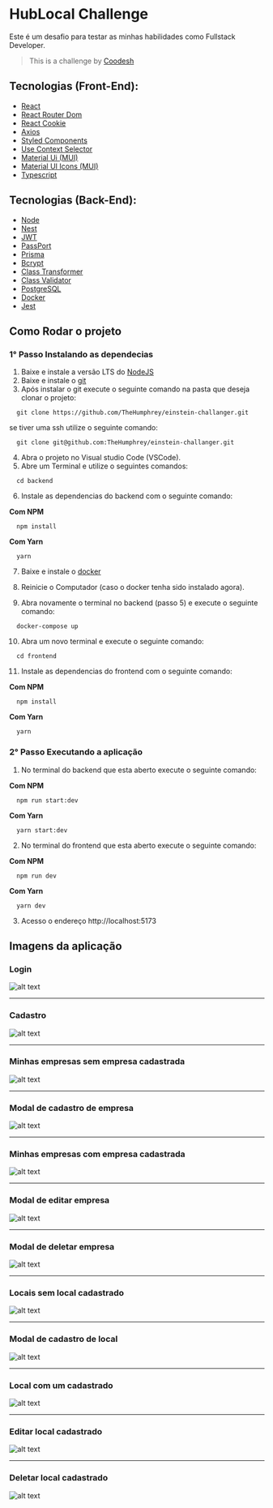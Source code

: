 # HubLocal Challenge

Este é um desafio para testar as minhas habilidades como Fullstack Developer.

> This is a challenge by [Coodesh](https://coodesh.com/)

## Tecnologias (Front-End):

- [React](https://pt-br.reactjs.org/)
- [React Router Dom](https://reactrouter.com/en/main)
- [React Cookie](https://www.npmjs.com/package/react-cookie)
- [Axios](https://axios-http.com/ptbr/docs/intro)
- [Styled Components](https://styled-components.com/)
- [Use Context Selector](https://github.com/dai-shi/use-context-selector)
- [Material Ui (MUI)](https://mui.com/)
- [Material UI Icons (MUI)](https://mui.com/material-ui/material-icons/)
- [Typescript](https://www.typescriptlang.org/)

## Tecnologias (Back-End):

- [Node](https://nodejs.org/en/)
- [Nest](https://nestjs.com/)
- [JWT](https://jwt.io/)
- [PassPort](https://www.npmjs.com/package/passport)
- [Prisma](https://www.prisma.io/)
- [Bcrypt](https://www.npmjs.com/package/bcrypt)
- [Class Transformer](https://github.com/typestack/class-transformer)
- [Class Validator](https://www.npmjs.com/package/class-validator)
- [PostgreSQL](https://www.postgresql.org/)
- [Docker](https://www.docker.com/)
- [Jest](https://jestjs.io/pt-BR/)

## Como Rodar o projeto

### 1° Passo **Instalando as dependecias**

1. Baixe e instale a versão LTS do [NodeJS](https://nodejs.org/en/)
2. Baixe e instale o [git](https://git-scm.com/)
3. Após instalar o git execute o seguinte comando na pasta que deseja clonar o projeto:

```
  git clone https://github.com/TheHumphrey/einstein-challanger.git
```

se tiver uma ssh utilize o seguinte comando:

```
  git clone git@github.com:TheHumphrey/einstein-challanger.git
```

4. Abra o projeto no Visual studio Code (VSCode).
5. Abre um Terminal e utilize o seguintes comandos:

```
  cd backend
```

6. Instale as dependencias do backend com o seguinte comando:

**Com NPM**

```
  npm install
```

**Com Yarn**

```
  yarn
```

7. Baixe e instale o [docker](https://www.docker.com/)

8. Reinicie o Computador (caso o docker tenha sido instalado agora).

9. Abra novamente o terminal no backend (passo 5) e execute o seguinte comando:

```
  docker-compose up
```

10. Abra um novo terminal e execute o seguinte comando:

```
  cd frontend
```

11. Instale as dependencias do frontend com o seguinte comando:

**Com NPM**

```
  npm install
```

**Com Yarn**

```
  yarn
```

### 2° Passo **Executando a aplicação**

1. No terminal do backend que esta aberto execute o seguinte comando:

**Com NPM**

```
  npm run start:dev
```

**Com Yarn**

```
  yarn start:dev
```

2. No terminal do frontend que esta aberto execute o seguinte comando:

**Com NPM**

```
  npm run dev
```

**Com Yarn**

```
  yarn dev
```

3. Acesso o endereço http://localhost:5173

## Imagens da aplicação

### Login

![alt text](https://i.postimg.cc/VkNtrHfZ/login.png)

---

### Cadastro

![alt text](https://i.postimg.cc/9MP0NGXq/cadastro1.png)

---

### Minhas empresas sem empresa cadastrada

![alt text](https://i.postimg.cc/BbQSYkwd/empresavazia.png)

---

### Modal de cadastro de empresa

![alt text](https://i.postimg.cc/HsrHrwG4/modalcadastroempresa.png)

---

### Minhas empresas com empresa cadastrada

![alt text](https://i.postimg.cc/2yqJSxq1/empresascomumacadastrada.png)

---

### Modal de editar empresa

![alt text](https://i.postimg.cc/g0HrgV2L/editarempresa.png)

---

### Modal de deletar empresa

![alt text](https://i.postimg.cc/tJWgVWwg/deletarempresa.png)

---

### Locais sem local cadastrado

![alt text](https://i.postimg.cc/XYJ0R9Ly/locais.png)

---

### Modal de cadastro de local

![alt text](https://i.postimg.cc/gJnjGnWg/adicionarlocal.png)

---

### Local com um cadastrado

![alt text](https://i.postimg.cc/Wp8WBz4B/localcomumcadastrado.png)

---

### Editar local cadastrado

![alt text](https://i.postimg.cc/mZmjdnXR/localeditar.png)

---

### Deletar local cadastrado

![alt text](https://i.postimg.cc/KY7rtpk6/localdeletar.png)
